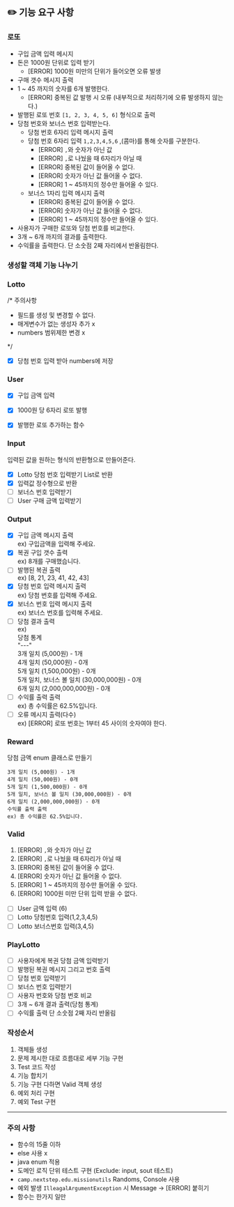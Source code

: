 ## ✏️ 기능 요구 사항


### 로또
- 구입 금액 입력 메시지
- 돈은 1000원 단위로 입력 받기  
  - [ERROR] 1000원 미만의 단위가 들어오면 오류 발생
- 구매 갯수 메시지 출력
- 1 ~ 45 까지의 숫자를 6개 발행한다.
  - [ERROR] 중복된 값 발행 시 오류 (내부적으로 처리하기에 오류 발생하지 않는다.)
- 발행된 로또 번호 `[1, 2, 3, 4, 5, 6]` 형식으로 출력
- 당첨 번호와 보너스 번호 입력받는다.
  - 당첨 번호 6자리 입력 메시지 출력
  - 당첨 번호 6자리 입력 `1,2,3,4,5,6` ,(콤마)를 통해 숫자를 구분한다.
    - [ERROR] `,`와 숫자가 아닌 값
    - [ERROR] `,`로 나눴을 때 6자리가 아닐 때
    - [ERROR] 중복된 값이 들어올 수 없다.
    - [ERROR] 숫자가 아닌 값 들어올 수 없다.
    - [ERROR] 1 ~ 45까지의 정수만 들어올 수 있다.
  - 보너스 1자리 입력 메시지 출력
    - [ERROR] 중복된 값이 들어올 수 없다.
    - [ERROR] 숫자가 아닌 값 들어올 수 없다.
    - [ERROR] 1 ~ 45까지의 정수만 들어올 수 있다.
- 사용자가 구매한 로또와 당첨 번호를 비교한다.
- 3개 ~ 6개 까지의 결과를 출력한다.
- 수익률을 출력한다. 단 소숫점 2째 자리에서 반올림한다.

### 생성할 객체 기능 나누기

### Lotto
/*
주의사항
- 필드를 생성 및 변경할 수 없다.
- 매게변수가 없는 생성자 추가 x
- numbers 범위제한 변경 x

*/

- [x] 당첨 번호 입력 받아 numbers에 저장


### User


- [x] 구입 금액 입력
- [x] 1000원 당 6자리 로또 발행
- [x] 발행한 로또 추가하는 함수


### Input
입력된 값을 원하는 형식의 반환형으로 만들어준다.

- [x] Lotto 당첨 번호 입력받기 List<Integer>로 반환
- [x] 입력값 정수형으로 반환
- [ ] 보너스 번호 입력받기
- [ ] User 구매 금액 입력받기

### Output

- [x] 구입 금액 메시지 출력<br>
  ex) 구입금액을 입력해 주세요.
- [x] 복권 구입 갯수 출력<br>
ex) 8개를 구매했습니다.
- [ ] 발행된 복권 출력<br>
ex) [8, 21, 23, 41, 42, 43]
- [x] 당첨 번호 입력 메시지 출력<br>
ex) 당첨 번호를 입력해 주세요.
- [x] 보너스 번호 입력 메시지 출력<br>
ex) 보너스 번호를 입력해 주세요.
- [ ] 당첨 결과 출력<br>
ex)<br>
당첨 통계<br>
"---"<br>
3개 일치 (5,000원) - 1개<br>
4개 일치 (50,000원) - 0개<br>
5개 일치 (1,500,000원) - 0개<br>
5개 일치, 보너스 볼 일치 (30,000,000원) - 0개<br>
6개 일치 (2,000,000,000원) - 0개<br>
- [ ] 수익률 출력 출력<br>
ex) 총 수익률은 62.5%입니다.
- [ ] 오류 메시지 출력(다수)<br>
ex) [ERROR] 로또 번호는 1부터 45 사이의 숫자여야 한다.

### Reward

당첨 금액 enum 클래스로 만들기

```
3개 일치 (5,000원) - 1개
4개 일치 (50,000원) - 0개
5개 일치 (1,500,000원) - 0개
5개 일치, 보너스 볼 일치 (30,000,000원) - 0개
6개 일치 (2,000,000,000원) - 0개
수익률 출력 출력
ex) 총 수익률은 62.5%입니다.
```


### Valid

1. [ERROR] `,`와 숫자가 아닌 값
2. [ERROR] `,`로 나눴을 때 6자리가 아닐 때
3. [ERROR] 중복된 값이 들어올 수 없다.
4. [ERROR] 숫자가 아닌 값 들어올 수 없다.
5. [ERROR] 1 ~ 45까지의 정수만 들어올 수 있다.
6. [ERROR] 1000원 미만 단위 입력 받을 수 없다.
-[ ] User 금액 입력 (6)
-[ ] Lotto 당첨번호 입력(1,2,3,4,5)
-[ ] Lotto 보너스번호 입력(3,4,5)

### PlayLotto
- [ ] 사용자에게 복권 당첨 금액 입력받기
- [ ] 발행된 복권 메시지 그리고 번호 출력
- [ ] 당첨 번호 입력받기
- [ ] 보너스 번호 입력받기
- [ ] 사용자 번호와 당첨 번호 비교
- [ ] 3개 ~ 6개 결과 출력(당첨 통계)
- [ ] 수익률 출력 단 소숫점 2째 자리 반올림

### 작성순서

1. 객체들 생성
2. 문제 제시한 대로 흐름대로 세부 기능 구현
3. Test 코드 작성
4. 기능 합치기
5. 기능 구현 다하면 Valid 객체 생성
6. 예외 처리 구현
7. 예외 Test 구현






---

### 주의 사항
- 함수의 15줄 이하
- else 사용 x
- java enum 적용
- 도메인 로직 단위 테스트 구현 (Exclude: input, sout 테스트)
- `camp.nextstep.edu.missionutils` Randoms, Console 사용
- 예외 발생 `IlleagalArgumentException` 시 Message -> [ERROR] 붙히기
- 함수는 한가지 일만 

